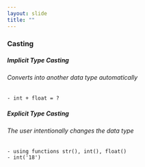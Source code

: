 ```yaml
---
layout: slide
title: ""
---
```

### Casting

##### Implicit Type Casting
###### Converts into another data type automatically
    - int + float = ?
    
##### Explicit Type Casting
###### The user intentionally changes the data type
    - using functions str(), int(), float()
    - int('18')
